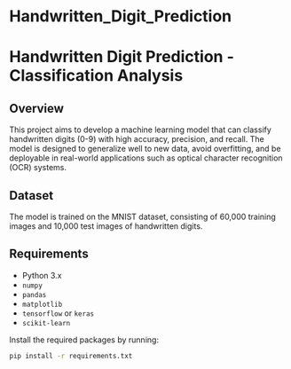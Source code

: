 # Handwritten_Digit_Prediction
# Handwritten Digit Prediction - Classification Analysis

## Overview
This project aims to develop a machine learning model that can classify handwritten digits (0-9) with high accuracy, precision, and recall. The model is designed to generalize well to new data, avoid overfitting, and be deployable in real-world applications such as optical character recognition (OCR) systems.

## Dataset
The model is trained on the MNIST dataset, consisting of 60,000 training images and 10,000 test images of handwritten digits.

## Requirements
- Python 3.x
- `numpy`
- `pandas`
- `matplotlib`
- `tensorflow` or `keras`
- `scikit-learn`

Install the required packages by running:

```bash
pip install -r requirements.txt

